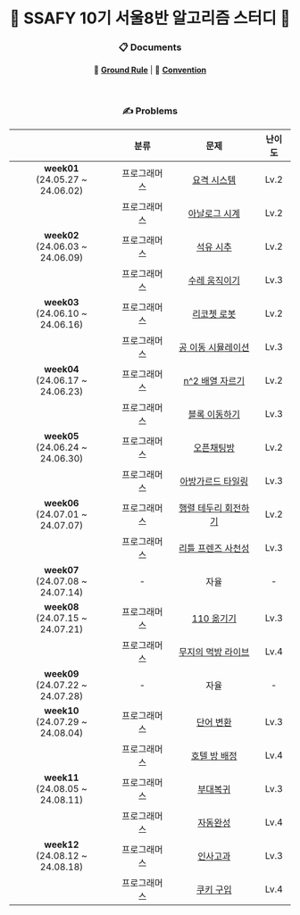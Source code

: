 <div align='center'>

# 💙 SSAFY 10기 서울8반 알고리즘 스터디 💙

### 📋 Documents

📐 [**Ground Rule**](https://github.com/nijesmik/algo-study-season-3/wiki) | 🤝 [**Convention**](https://github.com/nijesmik/algo-study-season-3/wiki/Convention)

<br>

### ✍️ Problems

|     | 분류 | 문제 | 난이도 |
| :-: | :-: | :-: | :--: |
| **week01** <br> (24.05.27 ~ 24.06.02) | 프로그래머스 | [요격 시스템](https://school.programmers.co.kr/learn/courses/30/lessons/181188) | Lv.2 |
| | 프로그래머스 | [아날로그 시계](https://school.programmers.co.kr/learn/courses/30/lessons/250135) | Lv.2 |
| **week02** <br> (24.06.03 ~ 24.06.09) | 프로그래머스 | [석유 시추](https://school.programmers.co.kr/learn/courses/30/lessons/250136) | Lv.2 |
| | 프로그래머스 | [수레 움직이기](https://school.programmers.co.kr/learn/courses/30/lessons/250134) | Lv.3 |
| **week03** <br> (24.06.10 ~ 24.06.16) | 프로그래머스 | [리코쳇 로봇](https://school.programmers.co.kr/learn/courses/30/lessons/169199) | Lv.2 |
| | 프로그래머스 | [공 이동 시뮬레이션](https://school.programmers.co.kr/learn/courses/30/lessons/87391) | Lv.3 |
| **week04** <br> (24.06.17 ~ 24.06.23) | 프로그래머스 | [n^2 배열 자르기](https://school.programmers.co.kr/learn/courses/30/lessons/87390) | Lv.2 |
| | 프로그래머스 | [블록 이동하기](https://school.programmers.co.kr/learn/courses/30/lessons/60063) | Lv.3 |
| **week05** <br> (24.06.24 ~ 24.06.30) | 프로그래머스 | [오픈채팅방](https://school.programmers.co.kr/learn/courses/30/lessons/42888) | Lv.2 |
| | 프로그래머스 | [아방가르드 타일링](https://school.programmers.co.kr/learn/courses/30/lessons/181186) | Lv.3 |
| **week06** <br> (24.07.01 ~ 24.07.07) | 프로그래머스 | [행렬 테두리 회전하기](https://school.programmers.co.kr/learn/courses/30/lessons/77485) | Lv.2 |
| | 프로그래머스 | [리틀 프렌즈 사천성](https://school.programmers.co.kr/learn/courses/30/lessons/1836) | Lv.3 |
| **week07** <br> (24.07.08 ~ 24.07.14) | - | 자율 | - |
| **week08** <br> (24.07.15 ~ 24.07.21) | 프로그래머스 | [110 옮기기](https://school.programmers.co.kr/learn/courses/30/lessons/77886) | Lv.3 |
| | 프로그래머스 | [무지의 먹방 라이브](https://school.programmers.co.kr/learn/courses/30/lessons/42891) | Lv.4 |
| **week09** <br> (24.07.22 ~ 24.07.28) | - | 자율 | - |
| **week10** <br> (24.07.29 ~ 24.08.04) | 프로그래머스 | [단어 변환](https://school.programmers.co.kr/learn/courses/30/lessons/43163) | Lv.3 |
| | 프로그래머스 | [호텔 방 배정](https://school.programmers.co.kr/learn/courses/30/lessons/64063) | Lv.4 |
| **week11** <br> (24.08.05 ~ 24.08.11) | 프로그래머스 | [부대복귀](https://school.programmers.co.kr/learn/courses/30/lessons/132266) | Lv.3 |
| | 프로그래머스 | [자동완성](https://school.programmers.co.kr/learn/courses/30/lessons/17685) | Lv.4 |
| **week12** <br> (24.08.12 ~ 24.08.18) | 프로그래머스 | [인사고과](https://school.programmers.co.kr/learn/courses/30/lessons/152995) | Lv.3 |
| | 프로그래머스 | [쿠키 구입](https://school.programmers.co.kr/learn/courses/30/lessons/49995) | Lv.4 |

</div>
